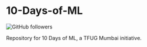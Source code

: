 # 10-Days-of-ML
![GitHub followers](https://img.shields.io/github/followers/altaf99?style=social)


Repository for 10 Days of ML, a TFUG Mumbai initiative. 
